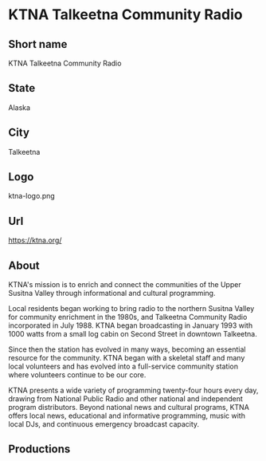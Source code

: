 # KTNA Talkeetna Community Radio

## Short name

KTNA Talkeetna Community Radio

## State

Alaska

## City

Talkeetna

## Logo

ktna-logo.png

## Url

https://ktna.org/

## About

KTNA's mission is to enrich and connect the communities of the Upper Susitna Valley through informational and cultural programming.

Local residents began working to bring radio to the northern Susitna Valley for community enrichment in the 1980s, and Talkeetna Community Radio incorporated in July 1988. KTNA began broadcasting in January 1993 with 1000 watts from a small log cabin on Second Street in downtown Talkeetna.

Since then the station has evolved in many ways, becoming an essential resource for the community. KTNA began with a skeletal staff and many local volunteers and has evolved into a full-service community station where volunteers continue to be our core.

KTNA presents a wide variety of programming twenty-four hours every day, drawing from National Public Radio and other national and independent program distributors. Beyond national news and cultural programs, KTNA offers local news, educational and informative programming, music with local DJs, and continuous emergency broadcast capacity.

## Productions
